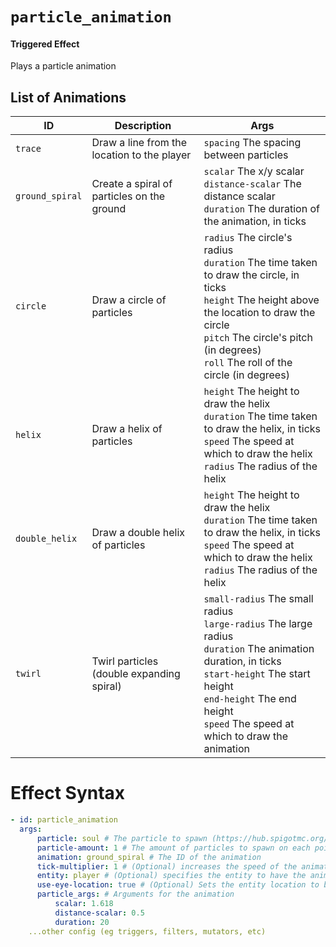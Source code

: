 # `particle_animation`

#### Triggered Effect

Plays a particle animation

## List of Animations

| ID              | Description                                 | Args                                                                                                                                                                                                                                                     |
|-----------------|---------------------------------------------|----------------------------------------------------------------------------------------------------------------------------------------------------------------------------------------------------------------------------------------------------------|
| `trace`         | Draw a line from the location to the player | `spacing` The spacing between particles                                                                                                                                                                                                                  |
| `ground_spiral` | Create a spiral of particles on the ground  | `scalar` The x/y scalar <br/> `distance-scalar` The distance scalar <br/> `duration` The duration of the animation, in ticks                                                                                                                             |
| `circle`        | Draw a circle of particles                  | `radius` The circle's radius <br/> `duration` The time taken to draw the circle, in ticks <br/> `height` The height above the location to draw the circle <br/> `pitch` The circle's pitch (in degrees) <br/> `roll` The roll of the circle (in degrees) |
| `helix`         | Draw a helix of particles                   | `height` The height to draw the helix <br/> `duration` The time taken to draw the helix, in ticks <br/> `speed` The speed at which to draw the helix <br/> `radius` The radius of the helix                                                              |
| `double_helix`  | Draw a double helix of particles            | `height` The height to draw the helix <br/> `duration` The time taken to draw the helix, in ticks <br/> `speed` The speed at which to draw the helix <br/> `radius` The radius of the helix                                                              |
| `twirl`         | Twirl particles (double expanding spiral)   | `small-radius` The small radius <br/> `large-radius` The large radius <br/> `duration` The animation duration, in ticks <br/> `start-height` The start height <br/> `end-height` The end height <br/> `speed` The speed at which to draw the animation   |

# Effect Syntax

```yaml
- id: particle_animation
  args:
      particle: soul # The particle to spawn (https://hub.spigotmc.org/javadocs/spigot/org/bukkit/Particle.html)
      particle-amount: 1 # The amount of particles to spawn on each point
      animation: ground_spiral # The ID of the animation
      tick-multiplier: 1 # (Optional) increases the speed of the animation by some multiplier
      entity: player # (Optional) specifies the entity to have the animation activate around (player, victim, projectile)
      use-eye-location: true # (Optional) Sets the entity location to be at eye level rather than ground level
      particle_args: # Arguments for the animation
          scalar: 1.618
          distance-scalar: 0.5
          duration: 20
    ...other config (eg triggers, filters, mutators, etc)
```
